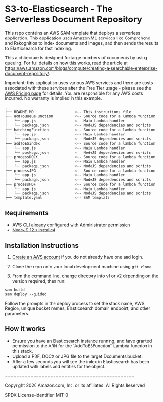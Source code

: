 # S3-to-Elasticsearch - The Serverless Document Repository

This repo contains an AWS SAM template that deploys a serverless application. This application uses Amazon ML services like Comprehend and Rekognition to index documents and images, and then sends the results to Elasticsearch for fast indexing.

This architecture is designed for large numbers of documents by using queuing. For full details on how this works, read the article at: https://aws.amazon.com/blogs/compute/creating-a-searchable-enterprise-document-repository/.

Important: this application uses various AWS services and there are costs associated with these services after the Free Tier usage - please see the [AWS Pricing page](https://aws.amazon.com/pricing/) for details. You are responsible for any AWS costs incurred. No warranty is implied in this example.

```bash
.
├── README.MD                   <-- This instructions file
├── addToQueueFunction          <-- Source code for a lambda function
│   └── app.js                  <-- Main Lambda handler
│   └── package.json            <-- NodeJS dependencies and scripts
├── batchingFunction            <-- Source code for a lambda function
│   └── app.js                  <-- Main Lambda handler
│   └── package.json            <-- NodeJS dependencies and scripts
├── addToESindex                <-- Source code for a lambda function
│   └── app.js                  <-- Main Lambda handler
│   └── package.json            <-- NodeJS dependencies and scripts
├── processDOCX                 <-- Source code for a lambda function
│   └── app.js                  <-- Main Lambda handler
│   └── package.json            <-- NodeJS dependencies and scripts
├── processJPG                  <-- Source code for a lambda function
│   └── app.js                  <-- Main Lambda handler
│   └── package.json            <-- NodeJS dependencies and scripts
├── processPDF                  <-- Source code for a lambda function
│   └── app.js                  <-- Main Lambda handler
│   └── package.json            <-- NodeJS dependencies and scripts
├── template.yaml               <-- SAM template
```

## Requirements

* AWS CLI already configured with Administrator permission
* [NodeJS 12.x installed](https://nodejs.org/en/download/)

## Installation Instructions

1. [Create an AWS account](https://portal.aws.amazon.com/gp/aws/developer/registration/index.html) if you do not already have one and login.

1. Clone the repo onto your local development machine using `git clone`.

1. From the command line, change directory into v1 or v2 depending on the version required, then run:
```
sam build
sam deploy --guided
```
Follow the prompts in the deploy process to set the stack name, AWS Region, unique bucket names, Elasticsearch domain endpoint, and other parameters.

## How it works

* Ensure you have an Elasticsearch instance running, and have granted permission to the ARN for the "AddToESFunction" Lambda function in this stack. 
* Upload a PDF, DOCX or JPG file to the target Documents bucket.
* After a few seconds you will see the index in Elasticsearch has been updated with labels and entities for the object.

==============================================

Copyright 2020 Amazon.com, Inc. or its affiliates. All Rights Reserved.

SPDX-License-Identifier: MIT-0
